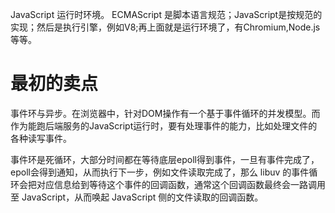 JavaScript 运行时环境。
ECMAScript 是脚本语言规范；JavaScript是按规范的实现；然后是执行引擎，例如V8;再上面就是运行环境了，有Chromium,Node.js等等。

# 最初的卖点

事件环与异步。在浏览器中，针对DOM操作有一个基于事件循环的并发模型。而作为能跑后端服务的JavaScript运行时，要有处理事件的能力，比如处理文件的各种读写事件。

事件环是死循环，大部分时间都在等待底层epoll得到事件，一旦有事件完成了，epoll会得到通知，从而执行下一步，例如文件读取完成了，那么 libuv 的事件循环会把对应信息给到等待这个事件的回调函数，通常这个回调函数最终会一路调用至 JavaScript，从而唤起 JavaScript 侧的文件读取的回调函数。
